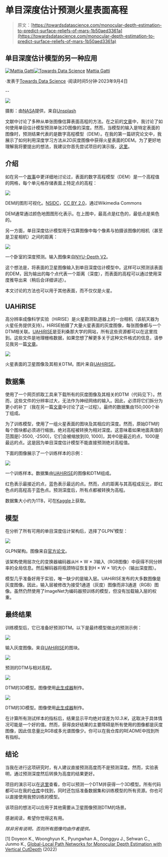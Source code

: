 # 单目深度估计预测火星表面高程

> 原文：[https://towardsdatascience.com/monocular-depth-estimation-to-predict-surface-reliefs-of-mars-1b50aed3361a](https://towardsdatascience.com/monocular-depth-estimation-to-predict-surface-reliefs-of-mars-1b50aed3361a)

## 单目深度估计模型的另一种应用

[](https://mattiagatti.medium.com/?source=post_page-----1b50aed3361a--------------------------------)[![Mattia Gatti](../Images/9d5aeb356ff01ed9e4ead66c18994595.png)](https://mattiagatti.medium.com/?source=post_page-----1b50aed3361a--------------------------------)[](https://towardsdatascience.com/?source=post_page-----1b50aed3361a--------------------------------)[![Towards Data Science](../Images/a6ff2676ffcc0c7aad8aaf1d79379785.png)](https://towardsdatascience.com/?source=post_page-----1b50aed3361a--------------------------------) [Mattia Gatti](https://mattiagatti.medium.com/?source=post_page-----1b50aed3361a--------------------------------)

·发表于[Towards Data Science](https://towardsdatascience.com/?source=post_page-----1b50aed3361a--------------------------------) ·阅读时间5分钟·2023年9月4日

--

![](../Images/d2e0288d571818e893578b3268a36a16.png)

摄影：由[NASA](https://unsplash.com/@nasa?utm_source=medium&utm_medium=referral)提供，来自[Unsplash](https://unsplash.com/?utm_source=medium&utm_medium=referral)

文献中讨论了多种从单张图像估算表面高程的方法。在之前的[文章](/generate-a-3d-mesh-from-an-image-with-python-12210c73e5cc)中，我讨论了如何使用单目估计模型预测单张2D图像的深度。然而，当模型的输入是特定表面的图像时，预测结果代表的是数字高程模型（DEM）。在我的第一篇研究论文中，我展示了如何利用深度学习方法从2D灰度图像中获得火星表面的DEM。为了更好地理解我将要提出的想法，我建议你首先尝试项目的演示版，[这里](https://huggingface.co/spaces/mattiagatti/mars_dtm_estimation)。

## 介绍

如在另一个[故事](/the-ultimate-beginners-guide-to-geospatial-raster-data-feb7673f6db0)中更详细地讨论过，表面的数字高程模型（DEM）是一个高程值的网格，每个单元格存储表面上特定点的高程：

![](../Images/41059f8b3822f57ceff36a4448ebd9af.png)

DEM的图形可视化。[NSIDC](https://commons.wikimedia.org/wiki/File:Digital_elevation_model_(DEM)_of_the_Mt._Everest_region_-_50090548573.png)，[CC BY 2.0](https://creativecommons.org/licenses/by/2.0)，通过Wikimedia Commons

DEM通常通过颜色地图图形化表示。在上图中，最高点是红色的，最低点是紫色的。

另一方面，单目深度估计模型用于估算图像中每个像素与拍摄该图像的相机（甚至是卫星相机）之间的距离：

![](../Images/67951727978d275cd717678c504bdc73.png)

一个卧室的深度预测。输入图像来自[NYU-Depth V2](https://cs.nyu.edu/~silberman/datasets/nyu_depth_v2.html)。

这个想法是，将表面的卫星图像输入到单目深度估计模型中。这样可以预测该表面的DEM，因为输出的每个点代表一个距离（深度），而表面的高程可以通过使用深度推导出来（稍后会详细讲述）。

本文讨论的方法也可以用于其他表面，而不仅仅是火星。

## UAHiRISE

高分辨率成像科学实验（HiRISE）是火星勘测轨道器上的一台相机（该航天器为火星任务提供支持）。HiRISE拍摄了大量火星表面的灰度图像，每张图像都与一个DTM相关联。[UAHiRISE](https://www.uahirise.org)是亚利桑那大学的网站，所有这些资源都可以在这里找到。这些文件是地理栅格数据，如果您想了解更多关于这种文件格式的信息，请参见我另一篇[文章](https://medium.com/towards-data-science/the-ultimate-beginners-guide-to-geospatial-raster-data-feb7673f6db0)。

![](../Images/9b9083bc1cbda720699421a1ca887107.png)

火星表面的卫星图像及其相关DTM。图片来自[UAHiRISE](https://www.uahirise.org/dtm/ESP_019147_2395)。

## 数据集

使用了一个网页抓取工具来下载所有的灰度图像及其相关的DTM（代码见下）。然而，这些文件的分辨率过大，无法作为神经网络的输入。因此，必须将它们拆分为更小的补丁（我在另一篇[文章](https://levelup.gitconnected.com/how-to-split-an-image-into-patches-with-python-e1cf42cf4f77)中讨论了这一过程）。最终的数据集由150,000个补丁组成。

为了训练模型，使用了一组火星表面的图块及其相应的深度。然而，原始DTM的每个图块都必须进行缩放。绝对高程被转换为相对深度。这意味着如果地面真值的范围是[-3500, -2500]，它们会被缩放到[0, 1000]，其中0是最近的点，1000是最远的点。这是因为单目深度估计模型不能直接预测绝对高程值。

下面的图像展示了一个训练样本的示例：

![](../Images/ae30c7588927001fe379be77d69fb830.png)

一个训练样本。数据集由[UAHiRISE](https://www.uahirise.org)的图像和DTM组成。

红色表示最接近的点，蓝色表示最远的点。然而，点的距离与其高程成反比，即红色点的高程高于蓝色点。预测深度后，所有点都被转换为高程。

数据集大小约为1TB，可在[Kaggle](https://www.kaggle.com/datasets/mattiagatti/uahirise-mars-dtm-estimation)上获取。

## 模型

在分析了所有可用的单目深度估计架构后，选择了GLPN¹模型：

![](../Images/8171e7e02724d0340c88fd3eaf17df17.png)

GLPN架构。图像来自[官方论文](https://arxiv.org/abs/2201.07436)。

该架构使用层次化的变换器编码器从H × W × 3输入（RGB图像）中获得不同分辨率的全局信息。然后解码器将瓶颈特征恢复到H × W × 1的大小（输出深度图）。

模型几乎准备好用于实验，唯一缺少的是输入层。UAHiRISE发布的大多数图像是灰度图像。因此，输入层被修改为接受1通道（灰度）图像而非3通道（RGB）图像。虽然仍然使用了ImageNet为编码器预训练的模型，但没有加载输入层的权重。

## 最终结果

训练模型后，它已准备好预测DTM。以下是最终模型做出的预测示例：

![](../Images/8a8e591cc3540ab9de6de87b0c206b86.png)

输入灰度图像。来自[UAHiRISE](https://www.uahirise.org)的图块。

![](../Images/48109a6b9ad24d590f4d88fcfcd43bb3.png)

预测的DTM与相对高程。

![](../Images/c9ac0273db5772f1f02d7c22ad42cfe8.png)

DTM的3D模型。图像使用[此生成器](https://imagetostl.com/convert/file/stl/to/gif)制作。

![](../Images/a4e04f815be0b7c47f5dc0bdb89c389c.png)

DTM的3D模型。图像使用[此生成器](https://imagetostl.com/convert/file/stl/to/gif)制作。

在计算所有测试样本的指标后，结果显示平均绝对误差为*10.3米*，这取决于具体情况可能是一个好的值。然而，获得良好结果的主要障碍是所有使用的图像都是灰度图像，因此信息量比RGB或多光谱图像少。你可以在我仓库的README中找到所有指标。

## 结论

当我在进行这项研究时，有人建议直接预测高度而不是预测深度。然而，实验表明，通过预测深度然后转换为高度的结果更好。

项目的演示可以在[这里](https://huggingface.co/spaces/mattiagatti/mars_dtm_estimation)查看，你可以预测一个DTM并获得一个3D模型。所有代码都可以在我的[仓库](https://gitlab.com/mattiagatti/hirise-monocular-depth-estimation.git)中找到，同时还包括准备数据集和训练模型的所有资源。你也可以直接使用我预训练的模型。

该项目的想法可以应用于其他需要从卫星图像预测DTM的场景。

感谢阅读，希望你觉得这有用。

*除非另有说明，否则所有图像均由作者提供。*

[1] Doyeon K., Woonghyun K., Pyungwhan A., Donggyu J., Sehwan C., Junmo K., [Global-Local Path Networks for Monocular Depth Estimation with Vertical CutDepth](https://arxiv.org/abs/2201.07436) (2022)

